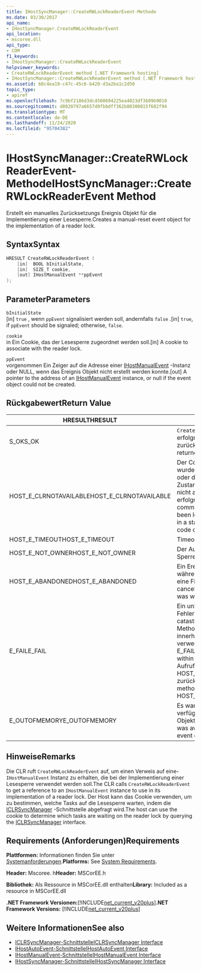 ```yaml
---
title: IHostSyncManager::CreateRWLockReaderEvent-Methode
ms.date: 03/30/2017
api_name:
- IHostSyncManager.CreateRWLockReaderEvent
api_location:
- mscoree.dll
api_type:
- COM
f1_keywords:
- IHostSyncManager::CreateRWLockReaderEvent
helpviewer_keywords:
- CreateRWLockReaderEvent method [.NET Framework hosting]
- IHostSyncManager::CreateRWLockReaderEvent method [.NET Framework hosting]
ms.assetid: 68c4ea19-c47c-45c6-b420-d3a2ba1c2d50
topic_type:
- apiref
ms.openlocfilehash: 7c9bf2186d3dc4500694225ea4023df3609b9010
ms.sourcegitcommit: d8020797a6657d0fbbdff362b80300815f682f94
ms.translationtype: MT
ms.contentlocale: de-DE
ms.lasthandoff: 11/24/2020
ms.locfileid: "95704382"
---
```

# <a name="ihostsyncmanagercreaterwlockreaderevent-method"></a><span data-ttu-id="43871-102">IHostSyncManager::CreateRWLockReaderEvent-Methode</span><span class="sxs-lookup"><span data-stu-id="43871-102">IHostSyncManager::CreateRWLockReaderEvent Method</span></span>

<span data-ttu-id="43871-103">Erstellt ein manuelles Zurücksetzungs Ereignis Objekt für die Implementierung einer Lesesperre.</span><span class="sxs-lookup"><span data-stu-id="43871-103">Creates a manual-reset event object for the implementation of a reader lock.</span></span>  
  
## <a name="syntax"></a><span data-ttu-id="43871-104">Syntax</span><span class="sxs-lookup"><span data-stu-id="43871-104">Syntax</span></span>  
  
```cpp  
HRESULT CreateRWLockReaderEvent (  
    [in]  BOOL bInitialState,  
    [in]  SIZE_T cookie,  
    [out] IHostManualEvent **ppEvent  
);  
```  
  
## <a name="parameters"></a><span data-ttu-id="43871-105">Parameter</span><span class="sxs-lookup"><span data-stu-id="43871-105">Parameters</span></span>  

 `bInitialState`  
 <span data-ttu-id="43871-106">[in] `true` , wenn `ppEvent` signalisiert werden soll, andernfalls `false` .</span><span class="sxs-lookup"><span data-stu-id="43871-106">[in] `true`, if `ppEvent` should be signaled; otherwise, `false`.</span></span>  
  
 `cookie`  
 <span data-ttu-id="43871-107">in Ein Cookie, das der Lesesperre zugeordnet werden soll.</span><span class="sxs-lookup"><span data-stu-id="43871-107">[in] A cookie to associate with the reader lock.</span></span>  
  
 `ppEvent`  
 <span data-ttu-id="43871-108">vorgenommen Ein Zeiger auf die Adresse einer [IHostManualEvent](ihostmanualevent-interface.md) -Instanz oder NULL, wenn das Ereignis Objekt nicht erstellt werden konnte.</span><span class="sxs-lookup"><span data-stu-id="43871-108">[out] A pointer to the address of an [IHostManualEvent](ihostmanualevent-interface.md) instance, or null if the event object could not be created.</span></span>  
  
## <a name="return-value"></a><span data-ttu-id="43871-109">Rückgabewert</span><span class="sxs-lookup"><span data-stu-id="43871-109">Return Value</span></span>  
  
|<span data-ttu-id="43871-110">HRESULT</span><span class="sxs-lookup"><span data-stu-id="43871-110">HRESULT</span></span>|<span data-ttu-id="43871-111">BESCHREIBUNG</span><span class="sxs-lookup"><span data-stu-id="43871-111">Description</span></span>|  
|-------------|-----------------|  
|<span data-ttu-id="43871-112">S_OK</span><span class="sxs-lookup"><span data-stu-id="43871-112">S_OK</span></span>|<span data-ttu-id="43871-113">`CreateRWLockReaderEvent` wurde erfolgreich zurückgegeben.</span><span class="sxs-lookup"><span data-stu-id="43871-113">`CreateRWLockReaderEvent` returned successfully.</span></span>|  
|<span data-ttu-id="43871-114">HOST_E_CLRNOTAVAILABLE</span><span class="sxs-lookup"><span data-stu-id="43871-114">HOST_E_CLRNOTAVAILABLE</span></span>|<span data-ttu-id="43871-115">Der Common Language Runtime (CLR) wurde nicht in einen Prozess geladen, oder die CLR befindet sich in einem Zustand, in dem Sie verwalteten Code nicht ausführen oder den-Befehl nicht erfolgreich verarbeiten kann.</span><span class="sxs-lookup"><span data-stu-id="43871-115">The common language runtime (CLR) has not been loaded into a process, or the CLR is in a state in which it cannot run managed code or process the call successfully.</span></span>|  
|<span data-ttu-id="43871-116">HOST_E_TIMEOUT</span><span class="sxs-lookup"><span data-stu-id="43871-116">HOST_E_TIMEOUT</span></span>|<span data-ttu-id="43871-117">Timeout des Aufrufes.</span><span class="sxs-lookup"><span data-stu-id="43871-117">The call timed out.</span></span>|  
|<span data-ttu-id="43871-118">HOST_E_NOT_OWNER</span><span class="sxs-lookup"><span data-stu-id="43871-118">HOST_E_NOT_OWNER</span></span>|<span data-ttu-id="43871-119">Der Aufrufer ist nicht Besitzer der Sperre.</span><span class="sxs-lookup"><span data-stu-id="43871-119">The caller does not own the lock.</span></span>|  
|<span data-ttu-id="43871-120">HOST_E_ABANDONED</span><span class="sxs-lookup"><span data-stu-id="43871-120">HOST_E_ABANDONED</span></span>|<span data-ttu-id="43871-121">Ein Ereignis wurde abgebrochen, während ein blockierter Thread oder eine Fiber darauf wartete.</span><span class="sxs-lookup"><span data-stu-id="43871-121">An event was canceled while a blocked thread or fiber was waiting on it.</span></span>|  
|<span data-ttu-id="43871-122">E_FAIL</span><span class="sxs-lookup"><span data-stu-id="43871-122">E_FAIL</span></span>|<span data-ttu-id="43871-123">Ein unbekannter schwerwiegender Fehler ist aufgetreten.</span><span class="sxs-lookup"><span data-stu-id="43871-123">An unknown catastrophic failure occurred.</span></span> <span data-ttu-id="43871-124">Wenn eine Methode E_FAIL zurückgibt, ist die CLR innerhalb des Prozesses nicht mehr verwendbar.</span><span class="sxs-lookup"><span data-stu-id="43871-124">When a method returns E_FAIL, the CLR is no longer usable within the process.</span></span> <span data-ttu-id="43871-125">Nachfolgende Aufrufe von Hostingmethoden geben HOST_E_CLRNOTAVAILABLE zurück.</span><span class="sxs-lookup"><span data-stu-id="43871-125">Subsequent calls to hosting methods return HOST_E_CLRNOTAVAILABLE.</span></span>|  
|<span data-ttu-id="43871-126">E_OUTOFMEMORY</span><span class="sxs-lookup"><span data-stu-id="43871-126">E_OUTOFMEMORY</span></span>|<span data-ttu-id="43871-127">Es war nicht genügend Arbeitsspeicher verfügbar, um das angeforderte Ereignis Objekt zu erstellen.</span><span class="sxs-lookup"><span data-stu-id="43871-127">Not enough memory was available to create the requested event object.</span></span>|  
  
## <a name="remarks"></a><span data-ttu-id="43871-128">Hinweise</span><span class="sxs-lookup"><span data-stu-id="43871-128">Remarks</span></span>  

 <span data-ttu-id="43871-129">Die CLR ruft `CreateRWLockReaderEvent` auf, um einen Verweis auf eine- `IHostManualEvent` Instanz zu erhalten, die bei der Implementierung einer Lesesperre verwendet werden soll.</span><span class="sxs-lookup"><span data-stu-id="43871-129">The CLR calls `CreateRWLockReaderEvent` to get a reference to an `IHostManualEvent` instance to use in its implementation of a reader lock.</span></span> <span data-ttu-id="43871-130">Der Host kann das Cookie verwenden, um zu bestimmen, welche Tasks auf die Lesesperre warten, indem die [ICLRSyncManager](iclrsyncmanager-interface.md) -Schnittstelle abgefragt wird.</span><span class="sxs-lookup"><span data-stu-id="43871-130">The host can use the cookie to determine which tasks are waiting on the reader lock by querying the [ICLRSyncManager](iclrsyncmanager-interface.md) interface.</span></span>  
  
## <a name="requirements"></a><span data-ttu-id="43871-131">Requirements (Anforderungen)</span><span class="sxs-lookup"><span data-stu-id="43871-131">Requirements</span></span>  

 <span data-ttu-id="43871-132">**Plattformen:** Informationen finden Sie unter [Systemanforderungen](../../get-started/system-requirements.md).</span><span class="sxs-lookup"><span data-stu-id="43871-132">**Platforms:** See [System Requirements](../../get-started/system-requirements.md).</span></span>  
  
 <span data-ttu-id="43871-133">**Header:** Mscoree. h</span><span class="sxs-lookup"><span data-stu-id="43871-133">**Header:** MSCorEE.h</span></span>  
  
 <span data-ttu-id="43871-134">**Bibliothek:** Als Ressource in MSCorEE.dll enthalten</span><span class="sxs-lookup"><span data-stu-id="43871-134">**Library:** Included as a resource in MSCorEE.dll</span></span>  
  
 <span data-ttu-id="43871-135">**.NET Framework Versionen:**[!INCLUDE[net_current_v20plus](../../../../includes/net-current-v20plus-md.md)]</span><span class="sxs-lookup"><span data-stu-id="43871-135">**.NET Framework Versions:** [!INCLUDE[net_current_v20plus](../../../../includes/net-current-v20plus-md.md)]</span></span>  
  
## <a name="see-also"></a><span data-ttu-id="43871-136">Weitere Informationen</span><span class="sxs-lookup"><span data-stu-id="43871-136">See also</span></span>

- [<span data-ttu-id="43871-137">ICLRSyncManager-Schnittstelle</span><span class="sxs-lookup"><span data-stu-id="43871-137">ICLRSyncManager Interface</span></span>](iclrsyncmanager-interface.md)
- [<span data-ttu-id="43871-138">IHostAutoEvent-Schnittstelle</span><span class="sxs-lookup"><span data-stu-id="43871-138">IHostAutoEvent Interface</span></span>](ihostautoevent-interface.md)
- [<span data-ttu-id="43871-139">IHostManualEvent-Schnittstelle</span><span class="sxs-lookup"><span data-stu-id="43871-139">IHostManualEvent Interface</span></span>](ihostmanualevent-interface.md)
- [<span data-ttu-id="43871-140">IHostSyncManager-Schnittstelle</span><span class="sxs-lookup"><span data-stu-id="43871-140">IHostSyncManager Interface</span></span>](ihostsyncmanager-interface.md)
